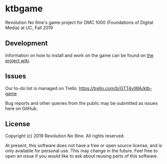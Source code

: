 # ktbgame
Revolution No 9ine's game project for DMC 1000 (Foundations of Digital Media) at UC, Fall 2019

## Development
Information on how to install and work on the game can be found on [the project wiki](https://github.com/oxguy3/ktbgame/wiki).

## Issues
Our to-do list is managed on Trello: <https://trello.com/b/GTT4ylWA/ktb-game>

Bug reports and other queries from the public may be submitted as issues here on GitHub.

## License
Copyright (c) 2019 Revolution No 9ine. All rights reserved.

At present, this software does not have a free or open source license, and is only available for personal use. This may change in the future. Feel free to open an issue if you would like to ask about reusing parts of this software.
